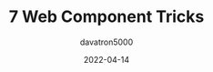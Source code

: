 ---
author: davatron5000
date: 2022-04-14
draft: true
tags:
  - components
  - tricks
target_url: https://daverupert.com/2022/04/7-web-component-tricks/
title: 7 Web Component Tricks
---